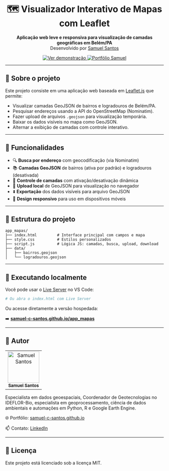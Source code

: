 <h1 align="center">🗺️ Visualizador Interativo de Mapas com Leaflet</h1>

<p align="center">
  <strong>Aplicação web leve e responsiva para visualização de camadas geográficas em Belém/PA</strong><br>
  Desenvolvido por <a href="https://www.linkedin.com/in/samuelsantos-amb/" target="_blank">Samuel Santos</a>
</p>

<p align="center">
  <a href="https://samuel-c-santos.github.io/geovisor-belem//" target="_blank">
    <img src="https://img.shields.io/badge/demo-online-green?style=for-the-badge" alt="Ver demonstração">
  </a>
  <a href="https://samuel-c-santos.github.io/" target="_blank">
    <img src="https://img.shields.io/badge/portf%C3%B3lio-samuel--c--santos-blue?style=for-the-badge" alt="Portfólio Samuel">
  </a>
</p>

---

## 🔎 Sobre o projeto

Este projeto consiste em uma aplicação web baseada em [Leaflet.js](https://leafletjs.com/) que permite:

- Visualizar camadas GeoJSON de bairros e logradouros de Belém/PA.
- Pesquisar endereços usando a API do OpenStreetMap (Nominatim).
- Fazer upload de arquivos `.geojson` para visualização temporária.
- Baixar os dados visíveis no mapa como GeoJSON.
- Alternar a exibição de camadas com controle interativo.

---

## 🚀 Funcionalidades

<ul>
  <li>🔍 <strong>Busca por endereço</strong> com geocodificação (via Nominatim)</li>
  <li>📚 <strong>Camadas GeoJSON</strong> de bairros (ativa por padrão) e logradouros (desativada)</li>
  <li>🧭 <strong>Controle de camadas</strong> com ativação/desativação dinâmica</li>
  <li>📂 <strong>Upload local</strong> de GeoJSON para visualização no navegador</li>
  <li>⬇️ <strong>Exportação</strong> dos dados visíveis para arquivo GeoJSON</li>
  <li>📱 <strong>Design responsivo</strong> para uso em dispositivos móveis</li>
</ul>

---

## 🧱 Estrutura do projeto

```plaintext
app_mapas/
├── index.html         # Interface principal com campos e mapa
├── style.css          # Estilos personalizados
├── script.js          # Lógica JS: camadas, busca, upload, download
├── data/
│   ├── bairros.geojson
│   └── logradouros.geojson
````

---

## 🧪 Executando localmente

Você pode usar o [Live Server](https://marketplace.visualstudio.com/items?itemName=ritwickdey.LiveServer) no VS Code:

```bash
# Ou abra o index.html com Live Server
```

Ou acesse diretamente a versão hospedada:

➡️ <a href="https://samuel-c-santos.github.io/app_mapas/" target="_blank"><strong>samuel-c-santos.github.io/app\_mapas</strong></a>

---

## 👤 Autor

<table>
  <tr>
    <td align="center">
      <a href="https://www.linkedin.com/in/samuelsantos-amb/">
        <img src="https://avatars.githubusercontent.com/u/10778356?v=4" width="100px;" alt="Samuel Santos"/>
        <br/>
        <sub><b>Samuel Santos</b></sub>
      </a>
    </td>
  </tr>
</table>

Especialista em dados geoespaciais, Coordenador de Geotecnologias no IDEFLOR-Bio, especialista em geoprocessamento, ciência de dados ambientais e automações em Python, R e Google Earth Engine.

🌐 Portfólio: [samuel-c-santos.github.io](https://samuel-c-santos.github.io/)

📫 Contato: [LinkedIn](https://www.linkedin.com/in/samuelsantos-amb/)

---

## 📝 Licença

Este projeto está licenciado sob a licença MIT.
